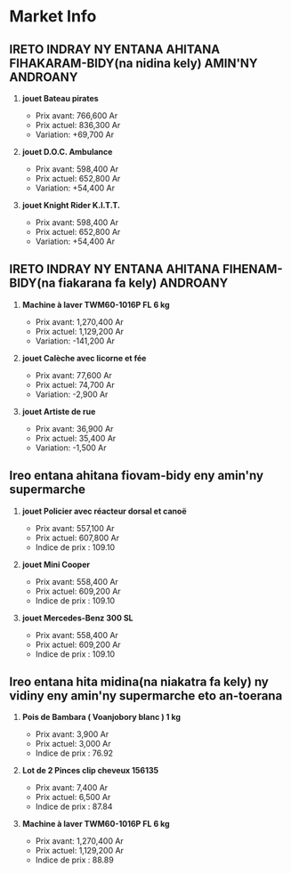 # Market Info

## IRETO INDRAY NY ENTANA AHITANA FIHAKARAM-BIDY(na nidina kely) AMIN'NY ANDROANY

1. **jouet Bateau pirates**
   - Prix avant: 766,600 Ar
   - Prix actuel: 836,300 Ar
   - Variation: +69,700 Ar

2. **jouet D.O.C. Ambulance**
   - Prix avant: 598,400 Ar
   - Prix actuel: 652,800 Ar
   - Variation: +54,400 Ar

3. **jouet Knight Rider K.I.T.T.**
   - Prix avant: 598,400 Ar
   - Prix actuel: 652,800 Ar
   - Variation: +54,400 Ar

## IRETO INDRAY NY ENTANA AHITANA FIHENAM-BIDY(na fiakarana fa kely) ANDROANY

1. **Machine à laver TWM60-1016P FL 6 kg**
   - Prix avant: 1,270,400 Ar
   - Prix actuel: 1,129,200 Ar
   - Variation: -141,200 Ar

2. **jouet Calèche avec licorne et fée**
   - Prix avant: 77,600 Ar
   - Prix actuel: 74,700 Ar
   - Variation: -2,900 Ar

3. **jouet Artiste de rue**
   - Prix avant: 36,900 Ar
   - Prix actuel: 35,400 Ar
   - Variation: -1,500 Ar

## Ireo entana ahitana fiovam-bidy eny amin'ny supermarche

1. **jouet Policier avec réacteur dorsal et canoë**
   - Prix avant: 557,100 Ar
   - Prix actuel: 607,800 Ar
   - Indice de prix : 109.10

2. **jouet Mini Cooper**
   - Prix avant: 558,400 Ar
   - Prix actuel: 609,200 Ar
   - Indice de prix : 109.10

3. **jouet Mercedes-Benz 300 SL**
   - Prix avant: 558,400 Ar
   - Prix actuel: 609,200 Ar
   - Indice de prix : 109.10

## Ireo entana hita midina(na niakatra fa kely) ny vidiny eny amin'ny supermarche eto an-toerana

1. **Pois de Bambara ( Voanjobory blanc ) 1 kg**
   - Prix avant: 3,900 Ar
   - Prix actuel: 3,000 Ar
   - Indice de prix : 76.92

2. **Lot de 2 Pinces clip cheveux 156135**
   - Prix avant: 7,400 Ar
   - Prix actuel: 6,500 Ar
   - Indice de prix : 87.84

3. **Machine à laver TWM60-1016P FL 6 kg**
   - Prix avant: 1,270,400 Ar
   - Prix actuel: 1,129,200 Ar
   - Indice de prix : 88.89

